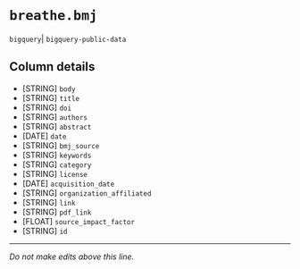 # `breathe.bmj`
`bigquery`| `bigquery-public-data`

## Column details
* [STRING]    `body`
* [STRING]    `title`
* [STRING]    `doi`
* [STRING]    `authors`
* [STRING]    `abstract`
* [DATE]      `date`
* [STRING]    `bmj_source`
* [STRING]    `keywords`
* [STRING]    `category`
* [STRING]    `license`
* [DATE]      `acquisition_date`
* [STRING]    `organization_affiliated`
* [STRING]    `link`
* [STRING]    `pdf_link`
* [FLOAT]     `source_impact_factor`
* [STRING]    `id`

-------------------------------------------------------------------------------
*Do not make edits above this line.*
